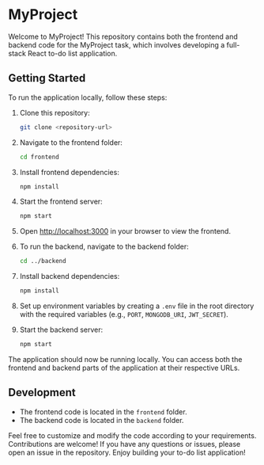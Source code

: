 # MyProject

Welcome to MyProject! This repository contains both the frontend and backend code for the MyProject task, which involves developing a full-stack React to-do list application.

## Getting Started

To run the application locally, follow these steps:

1. Clone this repository:

   ```bash
   git clone <repository-url>
   ```

2. Navigate to the frontend folder:

   ```bash
   cd frontend
   ```

3. Install frontend dependencies:

   ```bash
   npm install
   ```

4. Start the frontend server:

   ```bash
   npm start
   ```

5. Open [http://localhost:3000](http://localhost:3000) in your browser to view the frontend.

6. To run the backend, navigate to the backend folder:

   ```bash
   cd ../backend
   ```

7. Install backend dependencies:

   ```bash
   npm install
   ```

8. Set up environment variables by creating a `.env` file in the root directory with the required variables (e.g., `PORT`, `MONGODB_URI`, `JWT_SECRET`).

9. Start the backend server:

   ```bash
   npm start
   ```

The application should now be running locally. You can access both the frontend and backend parts of the application at their respective URLs.

## Development

- The frontend code is located in the `frontend` folder.
- The backend code is located in the `backend` folder.

Feel free to customize and modify the code according to your requirements. Contributions are welcome! If you have any questions or issues, please open an issue in the repository. Enjoy building your to-do list application!
